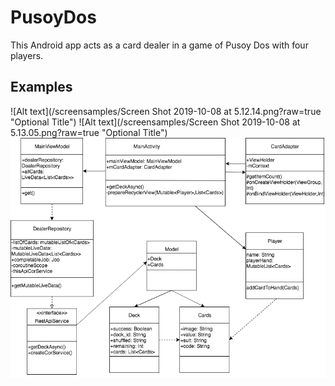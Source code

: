 # PusoyDos
This Android app acts as a card dealer in a game of Pusoy Dos with four players.
## Examples
![Alt text](/screensamples/Screen Shot 2019-10-08 at 5.12.14.png?raw=true "Optional Title")
![Alt text](/screensamples/Screen Shot 2019-10-08 at 5.13.05.png?raw=true "Optional Title")
![Alt text](/screensamples/PusoyDosClassDiagram.png?raw=true "Optional Title")
